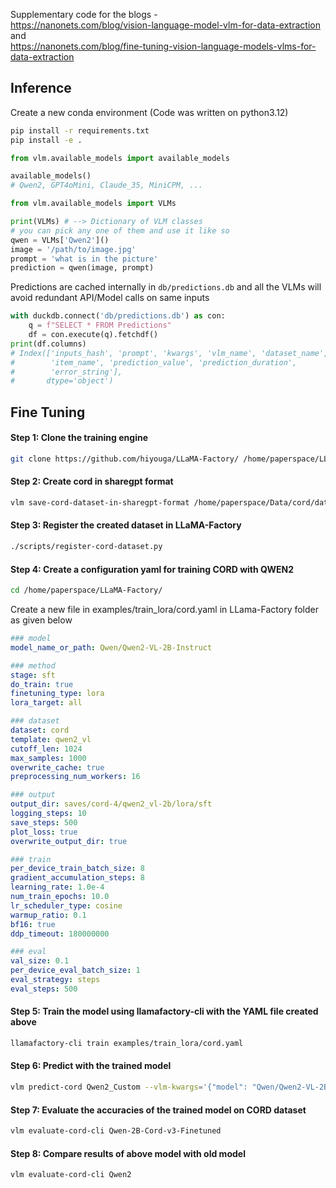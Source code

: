 Supplementary code for the blogs -   
https://nanonets.com/blog/vision-language-model-vlm-for-data-extraction  
and  
https://nanonets.com/blog/fine-tuning-vision-language-models-vlms-for-data-extraction

## Inference

Create a new conda environment (Code was written on python3.12)
```bash
pip install -r requirements.txt
pip install -e .
```

```python
from vlm.available_models import available_models

available_models()
# Qwen2, GPT4oMini, Claude_35, MiniCPM, ...
```

```python
from vlm.available_models import VLMs

print(VLMs) # --> Dictionary of VLM classes
# you can pick any one of them and use it like so
qwen = VLMs['Qwen2']()
image = '/path/to/image.jpg'
prompt = 'what is in the picture'
prediction = qwen(image, prompt)
```

Predictions are cached internally in `db/predictions.db` and all the VLMs will avoid redundant API/Model calls on same inputs

```python
with duckdb.connect('db/predictions.db') as con:
    q = f"SELECT * FROM Predictions"
    df = con.execute(q).fetchdf()
print(df.columns)
# Index(['inputs_hash', 'prompt', 'kwargs', 'vlm_name', 'dataset_name',
#        'item_name', 'prediction_value', 'prediction_duration',
#        'error_string'],
#       dtype='object')
```


## Fine Tuning
#### Step 1: Clone the training engine
```bash
git clone https://github.com/hiyouga/LLaMA-Factory/ /home/paperspace/LLaMA-Factory/
```

#### Step 2: Create cord in sharegpt format
```bash
vlm save-cord-dataset-in-sharegpt-format /home/paperspace/Data/cord/data.json
```

#### Step 3: Register the created dataset in LLaMA-Factory
```bash
./scripts/register-cord-dataset.py
```

#### Step 4: Create a configuration yaml for training CORD with QWEN2
```bash
cd /home/paperspace/LLaMA-Factory/
```

Create a new file in examples/train_lora/cord.yaml in LLama-Factory folder as given below

```yaml
### model
model_name_or_path: Qwen/Qwen2-VL-2B-Instruct

### method
stage: sft
do_train: true
finetuning_type: lora
lora_target: all

### dataset
dataset: cord
template: qwen2_vl
cutoff_len: 1024
max_samples: 1000
overwrite_cache: true
preprocessing_num_workers: 16

### output
output_dir: saves/cord-4/qwen2_vl-2b/lora/sft
logging_steps: 10
save_steps: 500
plot_loss: true
overwrite_output_dir: true

### train
per_device_train_batch_size: 8
gradient_accumulation_steps: 8
learning_rate: 1.0e-4
num_train_epochs: 10.0
lr_scheduler_type: cosine
warmup_ratio: 0.1
bf16: true
ddp_timeout: 180000000

### eval
val_size: 0.1
per_device_eval_batch_size: 1
eval_strategy: steps
eval_steps: 500
```

#### Step 5: Train the model using llamafactory-cli with the YAML file created above

```bash
llamafactory-cli train examples/train_lora/cord.yaml
```

#### Step 6: Predict with the trained model
```bash
vlm predict-cord Qwen2_Custom --vlm-kwargs='{"model": "Qwen/Qwen2-VL-2B-Instruct", "name": "Qwen-2B-Cord-v4-Finetuned", "adapter": "/home/paperspace/LLaMA-Factory/saves/cord-4/qwen2_vl-2b/lora/sft"}'
```

#### Step 7: Evaluate the accuracies of the trained model on CORD dataset
```bash
vlm evaluate-cord-cli Qwen-2B-Cord-v3-Finetuned
```

#### Step 8: Compare results of above model with old model
```bash
vlm evaluate-cord-cli Qwen2
```



